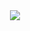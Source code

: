 <div align="center">
  <img src="https://user-images.githubusercontent.com/25671369/230655669-8b67fc8e-87b5-47a8-9e46-170e7bfe0298.gif"/>
<div>